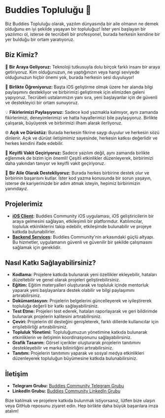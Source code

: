 # Buddies Topluluğu 🚀

Biz Buddies Topluluğu olarak, yazılım dünyasında bir aile olmanın ne demek olduğunu en iyi şekilde yaşayan bir topluluğuz! İster yeni başlayan bir yazılımcı ol, isterse de tecrübeli bir profesyonel, burada herkesin kendine bir yer bulduğu bir ortam yaratıyoruz.

## Biz Kimiz?

🔎 **Bir Araya Geliyoruz:** Teknoloji tutkusuyla dolu birçok farklı insanı bir araya getiriyoruz. Kim olduğunuzun, ne yaptığınızın veya hangi seviyede olduğunuzun hiçbir önemi yok, burada herkesin sesi duyuluyor!

🌟 **Birlikte Öğreniyoruz:** Başta iOS geliştirme olmak üzere her alanda bilgi paylaşımını destekliyor ve birbirimizi geliştirmek için elimizden geleni yapıyoruz. Tecrübeli ustalarımızın yanı sıra, yeni başlayanlar için de güvenli ve destekleyici bir ortam sunuyoruz.

💡 **Fikirlerimizi Paylaşıyoruz:** Sadece kod yazmakla kalmıyor, aynı zamanda fikirlerimizi, deneyimlerimizi ve hatta hayallerimizi bile paylaşıyoruz. Birlikte çalışarak, büyüyerek ve birbirimizi ilham alarak ilerliyoruz.

🌐 **Açık ve Dürüstüz:** Burada herkesin fikrine saygı duyulur ve herkesin sözü dinlenir. Açık ve dürüst iletişimimiz sayesinde, herkesin katkısı değerlidir ve herkes kendini ifade edebilir.

🎉 **Keyifli Vakit Geçiriyoruz:** Sadece yazılım değil, aynı zamanda birlikte eğlenmek de bizim için önemli! Çeşitli etkinlikler düzenleyerek, birbirimizi daha yakından tanıyor ve keyifli vakit geçiriyoruz.

🤝 **Bir Aile Olarak Destekliyoruz:** Burada herkes birbirine destek olur ve birbirinin başarısını kutlar. İster kod yazma konusunda bir sorun yaşayın, isterse de kariyerinizde bir adım atmak isteyin, hepimiz birbirimizin yanındayız.

## Projelerimiz

- **[iOS Client](https://github.com/SwiftBuddiesTR/BuddiesIOS):** Buddies Community iOS uygulaması, iOS geliştiricilerin bir araya gelmesini sağlayan, etkileşimli bir platformdur. Katılımcılar, topluluk etkinliklerini takip edebilir, etkileşimde bulunabilir ve projeye katkıda bulunabilirler.
- **[Backend Services](https://github.com/SwiftBuddiesTR/BuddiesIOS):** Buddies Community'nin arkasındaki güçlü altyapı. Bu hizmetler, uygulamanın güvenli ve güvenilir bir şekilde çalışmasını sağlamak için gereklidir.

## Nasıl Katkı Sağlayabilirsiniz?

- **Kodlama:** Projelere katkıda bulunarak yeni özellikler ekleyebilir, hataları düzeltebilir ve genel olarak projeleri geliştirebilirsiniz.
- **Eğitim:** Eğitim materyalleri oluşturarak ve topluluk içinde mentorluk yaparak yeni başlayanlara destek olabilir ve bilgi paylaşımını artırabilirsiniz.
- **Dokümantasyon:** Projelerin belgelerini güncelleyerek ve iyileştirerek topluluğa değerli bir katkı sağlayabilirsiniz.
- **Test Etme:** Projeleri test ederek, hataları raporlayarak ve geri bildirimde bulunarak projelerin kalitesini artırabilirsiniz.
- **Çeviri:** Projelerin dil desteğini genişleterek, farklı dillerde kullanıcılar için erişilebilirliği artırabilirsiniz.
- **Topluluk Yönetimi:** Topluluğumuzun yönetimine katkıda bulunarak etkinliklerin ve iletişimin koordinasyonunu sağlayabilirsiniz.
- **Grafik Tasarım:** Görsel içerikler oluşturarak projelerin tanıtımını destekleyebilir ve marka bilinirliğini artırabilirsiniz.
- **Tanıtım:** Projelerin tanıtımını yaparak ve sosyal medya etkinlikleri düzenleyerek topluluğun büyümesine katkıda bulunabilirsiniz.

## İletişim

- **Telegram Grubu:** [Buddies Community Telegram Grubu](https://t.me/swiftbuddies)
- **LinkedIn Grubu:** [Buddies Community LinkedIn Grubu](https://lnkd.in/dm2N_VQs)

Bize katılmak ve projelere katkıda bulunmak istiyorsanız, lütfen bize ulaşın veya GitHub reposunu ziyaret edin. Hep birlikte daha büyük başarılara imza atalım!
